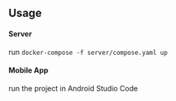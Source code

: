 ## Usage
#### Server
run `docker-compose -f server/compose.yaml up`

#### Mobile App
run the project in Android Studio Code

